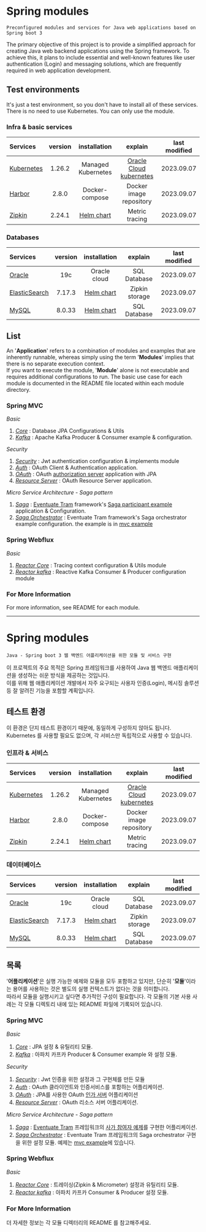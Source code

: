 # Spring modules
    Preconfigured modules and services for Java web applications based on Spring boot 3

The primary objective of this project is to provide a simplified approach for creating Java web backend applications using the Spring framework.
To achieve this, it plans to include essential and well-known features like user authentication (Login) and messaging solutions, which are frequently required in web application development.

## Test environments
It's just a test environment, so you don't have to install all of these services. There is no need to use Kubernetes. You can only use the module.

### Infra & basic services
|Services|version|installation|explain|last modified|
|:---|:---:|:---:|:---:|:---:|
|[Kubernetes](https://kubernetes.io/docs/home/)|1.26.2|Managed Kubernetes|[Oracle Cloud kubernetes](https://www.oracle.com/cloud/free)|2023.09.07|
|[Harbor](https://harbor.registry.notypie.dev/)|2.8.0|Docker-compose|Docker image repository|2023.09.07|
|[Zipkin](https://github.com/openzipkin/zipkin)|2.24.1|[Helm chart](https://github.com/openzipkin/zipkin/tree/master/charts/zipkin)|Metric tracing|2023.09.07|

### Databases
|Services|version|installation|explain|last modified|
|:---|:---:|:---:|:---:|:---:|
|[Oracle](https://www.oracle.com/autonomous-database/)|19c|Oracle cloud|SQL Database|2023.09.07|
|[ElasticSearch](https://github.com/elastic/elasticsearch)|7.17.3|[Helm chart](https://github.com/elastic/helm-charts)|Zipkin storage|2023.09.07|
|[MySQL](https://github.com/bitnami/charts/tree/main/bitnami/mysql)|8.0.33|[Helm chart](https://github.com/bitnami/charts/tree/main/bitnami/mysql)|SQL Database|2023.09.07|
## List
An '**Application**' refers to a combination of modules and examples that are inherently runnable, whereas simply using the term '**Modules**' implies that there is no separate execution context.  
If you want to execute the module, '**Module**' alone is not executable and requires additional configurations to run. The basic use case for each module is documented in the README file located within each module directory.
### Spring MVC
*Basic*
1. [*Core*](https://github.com/TrulyNotMalware/Modules/blob/main/core/README.md) : Database JPA Configurations & Utils
2. [*Kafka*](https://github.com/TrulyNotMalware/Modules/blob/main/kafka/README.md) : Apache Kafka Producer & Consumer example & configuration.

*Security*
1. [*Security*](https://github.com/TrulyNotMalware/Modules/blob/main/security/README.md) : Jwt authentication configuration & implements module
2. [*Auth*](https://github.com/TrulyNotMalware/Modules/blob/main/auth/README.md) : OAuth Client & Authentication application.
3. [*OAuth*](https://github.com/TrulyNotMalware/Modules/blob/main/oauthServer/README.md) : OAuth [authorization server](https://docs.spring.io/spring-authorization-server/docs/current/reference/html/index.html) application with JPA
4. [*Resource Server*](https://github.com/TrulyNotMalware/Modules/blob/main/resourceServer/README.md) : OAuth Resource Server application.

*Micro Service Architecture - Saga pattern*
1. [*Saga*](https://github.com/TrulyNotMalware/Modules/blob/main/saga/README.md) : [Eventuate Tram](https://github.com/eventuate-tram/eventuate-tram-sagas) framework's  [Saga participant example](https://github.com/eventuate-tram/eventuate-tram-sagas-examples-customers-and-orders) application & Configuration.
2. [*Saga Orchestrator*](https://github.com/TrulyNotMalware/Modules/blob/main/sagaOrchestrator/README.md) : Eventuate Tram framework's Saga orchestrator example configuration. the example is in [mvc example](https://github.com/TrulyNotMalware/Modules/tree/main/mvcExample/src/main/java/dev/notypie)

### Spring Webflux
*Basic*
1. [*Reactor Core*](https://github.com/TrulyNotMalware/Modules/blob/main/reactorCore/README.md) : Tracing context configuration & Utils module
2. [*Reactor kafka*](https://github.com/TrulyNotMalware/Modules/blob/main/reactorKafka/README.md) : Reactive Kafka Consumer & Producer configuration module

### For More Information
For more information, see README for each module.

---
# Spring modules
    Java - Spring boot 3 웹 백엔드 어플리케이션을 위한 모듈 및 서비스 구현

이 프로젝트의 주요 목적은 Spring 프레임워크를 사용하여 Java 웹 백엔드 애플리케이션을 생성하는 쉬운 방식을 제공하는 것입니다.  
이를 위해 웹 애플리케이션 개발에서 자주 요구되는 사용자 인증(Login), 메시징 솔루션 등 잘 알려진 기능을 포함할 계획입니다.

## 테스트 환경
이 환경은 단지 테스트 환경이기 때문에, 동일하게 구성하지 않아도 됩니다. Kubernetes 를 사용할 필요도 없으며, 각 서비스만 독립적으로 사용할 수 있습니다.

### 인프라 & 서비스
|Services|version|installation|explain|last modified|
|:---|:---:|:---:|:---:|:---:|
|[Kubernetes](https://kubernetes.io/docs/home/)|1.26.2|Managed Kubernetes|[Oracle Cloud kubernetes](https://www.oracle.com/cloud/free)|2023.09.07|
|[Harbor](https://harbor.registry.notypie.dev/)|2.8.0|Docker-compose|Docker image repository|2023.09.07|
|[Zipkin](https://github.com/openzipkin/zipkin)|2.24.1|[Helm chart](https://github.com/openzipkin/zipkin/tree/master/charts/zipkin)|Metric tracing|2023.09.07|

### 데이터베이스
|Services|version|installation|explain|last modified|
|:---|:---:|:---:|:---:|:---:|
|[Oracle](https://www.oracle.com/autonomous-database/)|19c|Oracle cloud|SQL Database|2023.09.07|
|[ElasticSearch](https://github.com/elastic/elasticsearch)|7.17.3|[Helm chart](https://github.com/elastic/helm-charts)|Zipkin storage|2023.09.07|
|[MySQL](https://github.com/bitnami/charts/tree/main/bitnami/mysql)|8.0.33|[Helm chart](https://github.com/bitnami/charts/tree/main/bitnami/mysql)|SQL Database|2023.09.07|
## 목록
'**어플리케이션**'은 실행 가능한 예제와 모듈을 모두 포함하고 있지만, 단순히 '**모듈**'이라는 용어를 사용하는 것은 별도의 실행 컨텍스트가 없다는 것을 의미합니다.  
따라서 모듈을 실행시키고 싶다면 추가적인 구성이 필요합니다. 각 모듈의 기본 사용 사례는 각 모듈 디렉토리 내에 있는 README 파일에 기록되어 있습니다.  
### Spring MVC
*Basic*
1. [*Core*](https://github.com/TrulyNotMalware/Modules/blob/main/core/README.md) : JPA 설정 & 유틸리티 모듈.
2. [*Kafka*](https://github.com/TrulyNotMalware/Modules/blob/main/kafka/README.md) : 아파치 카프카 Producer & Consumer example 와 설정 모듈.

*Security*
1. [*Security*](https://github.com/TrulyNotMalware/Modules/blob/main/security/README.md) : Jwt 인증을 위한 설정과 그 구현체를 만든 모듈
2. [*Auth*](https://github.com/TrulyNotMalware/Modules/blob/main/auth/README.md) : OAuth 클라이언트와 인증서비스를 포함하는 어플리케이션.
3. [*OAuth*](https://github.com/TrulyNotMalware/Modules/blob/main/oauthServer/README.md) : JPA를 사용한 OAuth [인가 서버](https://docs.spring.io/spring-authorization-server/docs/current/reference/html/index.html) 어플리케이션
4. [*Resource Server*](https://github.com/TrulyNotMalware/Modules/blob/main/resourceServer/README.md) : OAuth 리소스 서버 어플리케이션.

*Micro Service Architecture - Saga pattern*
1. [*Saga*](https://github.com/TrulyNotMalware/Modules/blob/main/saga/README.md) : [Eventuate Tram](https://github.com/eventuate-tram/eventuate-tram-sagas) 프레임워크의  [사가 참여자 예제](https://github.com/eventuate-tram/eventuate-tram-sagas-examples-customers-and-orders)를 구현한 어플리케이션.
2. [*Saga Orchestrator*](https://github.com/TrulyNotMalware/Modules/blob/main/sagaOrchestrator/README.md) : Eventuate Tram 프레임워크의 Saga orchestrator 구현을 위한 설정 모듈. 예제는 [mvc example](https://github.com/TrulyNotMalware/Modules/tree/main/mvcExample/src/main/java/dev/notypie)에 있습니다.

### Spring Webflux
*Basic*
1. [*Reactor Core*](https://github.com/TrulyNotMalware/Modules/blob/main/reactorCore/README.md) : 트레이싱(Zipkin & Micrometer) 설정과 유틸리티 모듈.
2. [*Reactor kafka*](https://github.com/TrulyNotMalware/Modules/blob/main/reactorKafka/README.md) : 아파치 카프카 Consumer & Producer 설정 모듈.

### For More Information
더 자세한 정보는 각 모듈 디렉터리의 README 를 참고해주세요.
